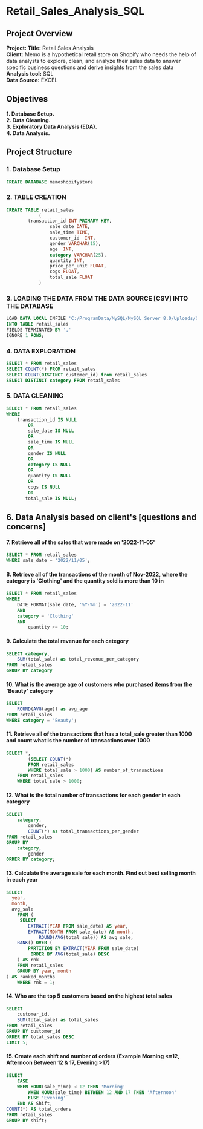 # Retail_Sales_Analysis_SQL

## Project Overview

**Project: Title:** Retail Sales Analysis                                                                                                                                                                                     
**Client:** Memo is a hypothetical retail store on Shopify who needs the help of data analysts to explore, clean, and analyze their sales data to answer specific business questions and derive insights from the sales data                                                                                                                                                                                                                          
**Analysis tool:** SQL                                                                                                                                                                                                        
**Data Source:** EXCEL                                                                                                                                                                                                        

## Objectives
**1. Database Setup.**                                                                                                                                                                                                
**2. Data Cleaning.**                                                                                                                                                                                                         
**3. Exploratory Data Analysis (EDA).**                                                                                                                                                                                       
**4. Data Analysis.**                                                                                                                                                                                               

## Project Structure

### 1. Database Setup
```sql
CREATE DATABASE memoshopifystore
```

### 2. TABLE CREATION
```sql
CREATE TABLE retail_sales
			(
		transaction_id INT PRIMARY KEY, 
                sale_date DATE,
                sale_time TIME,
                customer_id  INT,
                gender VARCHAR(15),
                age  INT,
                category VARCHAR(25),
                quantity INT,
                price_per_unit FLOAT,
                cogs FLOAT,
                total_sale FLOAT
			)

```

### 3. LOADING THE DATA FROM THE DATA SOURCE [CSV] INTO THE DATABASE
```sql
LOAD DATA LOCAL INFILE 'C:/ProgramData/MySQL/MySQL Server 8.0/Uploads/SQL_Retail_Sales_Analysis_utf.csv'
INTO TABLE retail_sales
FIELDS TERMINATED BY ','
IGNORE 1 ROWS;
```

### 4. DATA EXPLORATION
```sql
SELECT * FROM retail_sales
SELECT COUNT(*) FROM retail_sales 
SELECT COUNT(DISTINCT customer_id) from retail_sales
SELECT DISTINCT category FROM retail_sales
```

### 5. DATA CLEANING
```sql
SELECT * FROM retail_sales
WHERE 
	transaction_id IS NULL
        OR
        sale_date IS NULL
        OR
        sale_time IS NULL
        OR
        gender IS NULL
        OR
        category IS NULL
        OR
        quantity IS NULL
        OR
        cogs IS NULL
        OR
       total_sale IS NULL;
```

## 6. Data Analysis based on client's [questions and concerns]

#### 7. Retrieve all of the sales that were made on '2022-11-05'
```sql
SELECT * FROM retail_sales
WHERE sale_date = '2022/11/05';
```

#### 8. Retrieve all of the transactions of the month of Nov-2022, where the category is 'Clothing' and the quantity sold is more than 10 in
```sql
SELECT * FROM retail_sales
WHERE 
	DATE_FORMAT(sale_date, '%Y-%m') = '2022-11'
	AND
	category = 'Clothing'
 	AND
    	quantity >= 10;
```

#### 9. Calculate the total revenue for each category
```sql
SELECT category,
	SUM(total_sale) as total_revenue_per_category
FROM retail_sales
GROUP BY category
```

#### 10. What is the average age of customers who purchased items from the 'Beauty' category
```sql
SELECT
	ROUND(AVG(age)) as avg_age
FROM retail_sales
WHERE category = 'Beauty';
```

#### 11. Retrieve all of the transactions that has a total_sale greater than 1000 and count what is the number of transactions over 1000
```sql
SELECT *,
		(SELECT COUNT(*)
		FROM retail_sales
		WHERE total_sale > 1000) AS number_of_transactions
	FROM retail_sales
	WHERE total_sale > 1000; 
```

#### 12. What is the total number of transactions for each gender in each category
```sql
SELECT 
	category,
        gender,
        COUNT(*) as total_transactions_per_gender
FROM retail_sales
GROUP BY
	category,
        gender
ORDER BY category;
```

#### 13. Calculate the average sale for each month. Find out best selling month in each year
```sql
SELECT 
  year,
  month,
  avg_sale
	FROM (
 	 SELECT 
		EXTRACT(YEAR FROM sale_date) AS year,
		EXTRACT(MONTH FROM sale_date) AS month,
    		ROUND(AVG(total_sale)) AS avg_sale,
	RANK() OVER (
      	PARTITION BY EXTRACT(YEAR FROM sale_date)
     	 ORDER BY AVG(total_sale) DESC
    ) AS rnk
	FROM retail_sales
  	GROUP BY year, month
) AS ranked_months
	WHERE rnk = 1;
```

#### 14. Who are the top 5 customers based on the highest total sales 
```sql
SELECT 
    customer_id,
    SUM(total_sale) as total_sales
FROM retail_sales
GROUP BY customer_id
ORDER BY total_sales DESC
LIMIT 5;
```

#### 15. Create each shift and number of orders (Example Morning <=12, Afternoon Between 12 & 17, Evening >17)
```sql
SELECT 
	CASE
	WHEN HOUR(sale_time) < 12 THEN 'Morning'
        WHEN HOUR(sale_time) BETWEEN 12 AND 17 THEN 'Afternoon'
        ELSE 'Evening'
	END AS Shift,
COUNT(*) AS total_orders
FROM retail_sales
GROUP BY shift;
```

